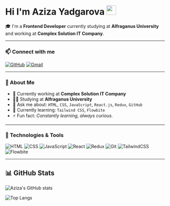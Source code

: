 # Hi I'm Aziza Yadgarova <img src="https://media.giphy.com/media/hvRJCLFzcasrR4ia7z/giphy.gif" width="30px"/>

🎓 I'm a **Frontend Developer** currently studying at **Alfraganus University** and working at **Complex Solution IT Company**.

---

### 📫 Connect with me

[![GitHub](https://img.shields.io/badge/GitHub-181717?style=for-the-badge&logo=github&logoColor=white)](https://github.com/Azizayadgarova)
[![Gmail](https://img.shields.io/badge/yadgarovaa277@gmail.com-D14836?style=for-the-badge&logo=gmail&logoColor=white)](mailto:yadgarovaa277@gmail.com)

---

### 💼 About Me

- 🔭 Currently working at **Complex Solution IT Company**
- 🧑‍🎓 Studying at **Alfraganus University**
- 💬 Ask me about: `HTML`, `CSS`, `JavaScript`, `React.js`, `Redux`, `GitHub`
- 🌱 Currently learning: `Tailwind CSS`, `Flowbite`
- ⚡ Fun fact: _Constantly learning, always curious._

---

### 🚀 Technologies & Tools

![HTML](https://img.shields.io/badge/HTML-E44D26?style=for-the-badge&logo=html5&logoColor=white)
![CSS](https://img.shields.io/badge/CSS-1572B6?style=for-the-badge&logo=css3&logoColor=white)
![JavaScript](https://img.shields.io/badge/JavaScript-F7DF1E?style=for-the-badge&logo=javascript&logoColor=black)
![React](https://img.shields.io/badge/React-61DAFB?style=for-the-badge&logo=react&logoColor=black)
![Redux](https://img.shields.io/badge/Redux-764ABC?style=for-the-badge&logo=redux&logoColor=white)
![Git](https://img.shields.io/badge/Git-F1502F?style=for-the-badge&logo=git&logoColor=white)
![TailwindCSS](https://img.shields.io/badge/Tailwind_CSS-38B2AC?style=for-the-badge&logo=tailwind-css&logoColor=white)
![Flowbite](https://img.shields.io/badge/Flowbite-4F46E5?style=for-the-badge&logo=flowbite&logoColor=white)

---

## 📊 GitHub Stats

![Aziza's GitHub stats](https://github-readme-stats.vercel.app/api?username=Azizayadgarova&show_icons=true&theme=github_dark)

![Top Langs](https://github-readme-stats.vercel.app/api/top-langs/?username=Azizayadgarova&layout=compact&theme=github_dark)

